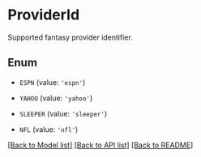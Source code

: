 # ProviderId

Supported fantasy provider identifier.

## Enum

* `ESPN` (value: `'espn'`)

* `YAHOO` (value: `'yahoo'`)

* `SLEEPER` (value: `'sleeper'`)

* `NFL` (value: `'nfl'`)

[[Back to Model list]](../README.md#documentation-for-models) [[Back to API list]](../README.md#documentation-for-api-endpoints) [[Back to README]](../README.md)


